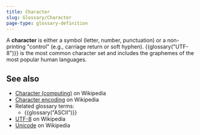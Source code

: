 ```yaml
---
title: Character
slug: Glossary/Character
page-type: glossary-definition
---
```




A **character** is either a symbol (letter, number, punctuation) or a non-printing "control" (e.g., carriage return or soft hyphen). {{glossary("UTF-8")}} is the most common character set and includes the graphemes of the most popular human languages.

## See also

- [Character (computing)](<https://en.wikipedia.org/wiki/Character_(computing)>) on Wikipedia
- [Character encoding](https://en.wikipedia.org/wiki/Character_encoding) on Wikipedia
- Related glossary terms:
  - {{glossary("ASCII")}}
- [UTF-8](https://en.wikipedia.org/wiki/UTF-8) on Wikipedia
- [Unicode](https://en.wikipedia.org/wiki/Unicode) on Wikipedia
